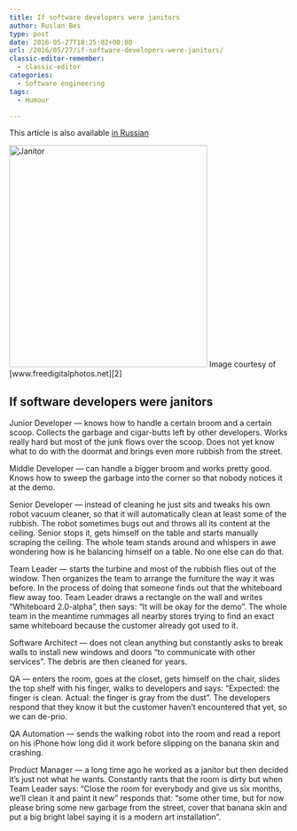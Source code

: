 ```yaml
---
title: If software developers were janitors
author: Ruslan Bes
type: post
date: 2016-05-27T18:25:02+00:00
url: /2016/05/27/if-software-developers-were-janitors/
classic-editor-remember:
  - classic-editor
categories:
  - Software engineering
tags:
  - Humour

---
```

This article is also available [in Russian][1]

<img loading="lazy" class="aligncenter size-full wp-image-729" src="https://i1.wp.com/ruslanbes.com/devblog/rbes-content/uploads/2016/05/ID-100340537.jpg?resize=357%2C400" alt="Janitor" width="357" height="400" srcset="https://i0.wp.com/devblog.ruslanbes.com/rbes-content/uploads/2016/05/ID-100340537.jpg?w=357&ssl=1 357w, https://i0.wp.com/devblog.ruslanbes.com/rbes-content/uploads/2016/05/ID-100340537.jpg?resize=268%2C300&ssl=1 268w" sizes="(max-width: 357px) 100vw, 357px" data-recalc-dims="1" />  
Image courtesy of [www.freedigitalphotos.net][2]

## If software developers were janitors

Junior Developer — knows how to handle a certain broom and a certain scoop. Collects the garbage and cigar-butts left by other developers. Works really hard but most of the junk flows over the scoop. Does not yet know what to do with the doormat and brings even more rubbish from the street.

Middle Developer — can handle a bigger broom and works pretty good. Knows how to sweep the garbage into the corner so that nobody notices it at the demo.

Senior Developer — instead of cleaning he just sits and tweaks his own robot vacuum cleaner, so that it will automatically clean at least some of the rubbish. The robot sometimes bugs out and throws all its content at the ceiling. Senior stops it, gets himself on the table and starts manually scraping the ceiling. The whole team stands around and whispers in awe wondering how is he balancing himself on a table. No one else can do that.

Team Leader — starts the turbine and most of the rubbish flies out of the window. Then organizes the team to arrange the furniture the way it was before. In the process of doing that someone finds out that the whiteboard flew away too. Team Leader draws a rectangle on the wall and writes &#8220;Whiteboard 2.0-alpha&#8221;, then says: &#8220;It will be okay for the demo&#8221;. The whole team in the meantime rummages all nearby stores trying to find an exact same whiteboard because the customer already got used to it.

Software Architect — does not clean anything but constantly asks to break walls to install new windows and doors &#8220;to communicate with other services&#8221;. The debris are then cleaned for years.

QA — enters the room, goes at the closet, gets himself on the chair, slides the top shelf with his finger, walks to developers and says: &#8220;Expected: the finger is clean. Actual: the finger is gray from the dust&#8221;. The developers respond that they know it but the customer haven&#8217;t encountered that yet, so we can de-prio.

QA Automation — sends the walking robot into the room and read a report on his iPhone how long did it work before slipping on the banana skin and crashing.

Product Manager — a long time ago he worked as a janitor but then decided it&#8217;s just not what he wants. Constantly rants that the room is dirty but when Team Leader says: &#8220;Close the room for everybody and give us six months, we&#8217;ll clean it and paint it new&#8221; responds that: &#8220;some other time, but for now please bring some new garbage from the street, cover that banana skin and put a big bright label saying it is a modern art installation&#8221;.

 [1]: https://ruslanbes.com/blog/all/rangi-aitishnikov/
 [2]: http://www.freedigitalphotos.net